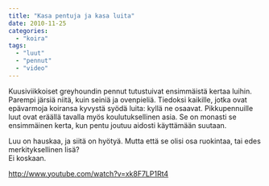 ```yaml
---
title: "Kasa pentuja ja kasa luita"
date: 2010-11-25
categories: 
  - "koira"
tags: 
  - "luut"
  - "pennut"
  - "video"
---
```


Kuusiviikkoiset greyhoundin pennut tutustuivat ensimmäistä kertaa luihin. Parempi järsiä niitä, kuin seiniä ja ovenpieliä. Tiedoksi kaikille, jotka ovat epävarmoja koiransa kyvystä syödä luita: kyllä ne osaavat. Pikkupennuille luut ovat eräällä tavalla myös koulutuksellinen asia. Se on monasti se ensimmäinen kerta, kun pentu joutuu aidosti käyttämään suutaan.

<!--more-->

Luu on hauskaa, ja siitä on hyötyä. Mutta että se olisi osa ruokintaa, tai edes merkityksellinen lisä?  
Ei koskaan.

http://www.youtube.com/watch?v=xk8F7LP1Rt4
